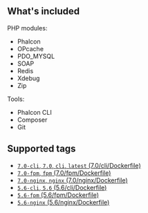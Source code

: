 ## What's included

PHP modules:
- Phalcon
- OPcache
- PDO_MYSQL
- SOAP
- Redis
- Xdebug
- Zip

Tools:
- Phalcon CLI
- Composer
- Git

## Supported tags

* [`7.0-cli`, `7.0`, `cli`, `latest` (7.0/cli/Dockerfile)](https://github.com/amq/phalcon/blob/master/7.0/cli/Dockerfile)
* [`7.0-fpm`, `fpm` (7.0/fpm/Dockerfile)](https://github.com/amq/phalcon/blob/master/7.0/fpm/Dockerfile)
* [`7.0-nginx`, `nginx` (7.0/nginx/Dockerfile)](https://github.com/amq/phalcon/blob/master/7.0/nginx/Dockerfile)
* [`5.6-cli`, `5.6` (5.6/cli/Dockerfile)](https://github.com/amq/phalcon/blob/master/5.6/cli/Dockerfile)
* [`5.6-fpm` (5.6/fpm/Dockerfile)](https://github.com/amq/phalcon/blob/master/5.6/fpm/Dockerfile)
* [`5.6-nginx` (5.6/nginx/Dockerfile)](https://github.com/amq/phalcon/blob/master/5.6/nginx/Dockerfile)
